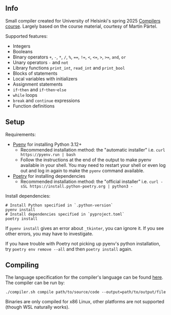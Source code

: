 ## Info

Small compiler created for University of Helsinki's spring 2025 [Compilers course](https://hy-compilers.github.io/spring-2025/).
Largely based on the course material, courtesy of Martin Pärtel.

Supported features:

- Integers
- Booleans
- Binary operators `+`, `-`, `*`, `/`, `%`, `==`, `!=`, `<`, `<=`, `>`, `>=`, `and`, `or`
- Unary operators `-` and `not`
- Library functions `print_int`, `read_int` and `print_bool`
- Blocks of statements
- Local variables with initializers
- Assignment statements
- `if`-`then` and `if`-`then`-`else`
- `while` loops
- `break` and `continue` expressions
- Function definitions

## Setup

Requirements:

- [Pyenv](https://github.com/pyenv/pyenv) for installing Python 3.12+
    - Recommended installation method: the "automatic installer"
      i.e. `curl https://pyenv.run | bash`
    - Follow the instructions at the end of the output to make pyenv available in your shell.
      You may need to restart your shell or even log out and log in again to make
      the `pyenv` command available.
- [Poetry](https://python-poetry.org/) for installing dependencies
    - Recommended installation method: the "official installer"
      i.e. `curl -sSL https://install.python-poetry.org | python3 -`

Install dependencies:

    # Install Python specified in `.python-version`
    pyenv install
    # Install dependencies specified in `pyproject.toml`
    poetry install

If `pyenv install` gives an error about `_tkinter`, you can ignore it.
If you see other errors, you may have to investigate.

If you have trouble with Poetry not picking up pyenv's python installation,
try `poetry env remove --all` and then `poetry install` again.

## Compiling

The language specification for the compiler's language can be found [here](https://hy-compilers.github.io/spring-2025/language-spec/).
The compiler can be run by:

    ./compiler.sh compile path/to/source/code --output=path/to/output/file

Binaries are only compiled for x86 Linux, other platforms are not supported (though WSL naturally works).
